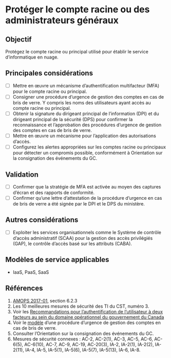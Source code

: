 # Protéger le compte racine ou des administrateurs généraux 

## Objectif

Protégez le compte racine ou principal utilisé pour établir le service d’informatique en nuage.

## Principales considérations

* [ ] Mettre en œuvre un mécanisme d’authentification multifacteur (MFA) pour le compte racine ou principal.
* [ ] Consigner une procédure d’urgence de gestion des comptes en cas de bris de verre. Y compris les noms des utilisateurs ayant accès au compte racine ou principal.
* [ ] Obtenir la signature du dirigeant principal de l’information (DPI) et du dirigeant principal de la sécurité (DPS) pour confirmer la reconnaissance et l’approbation des procédures d’urgence de gestion des comptes en cas de bris de verre.
* [ ] Mettre en œuvre un mécanisme pour l’application des autorisations d’accès. 
* [ ] Configurez les alertes appropriées sur les comptes racine ou principaux pour détecter un compromis possible, conformément à Orientation sur la consignation des événements du GC.

## Validation

* [ ] Confirmer que la stratégie de MFA est activée au moyen des captures d’écran et des rapports de conformité.
* [ ] Confirmer qu’une lettre d’attestation de la procédure d’urgence en cas de bris de verre a été signée par le DPI et le DPS du ministère.

## Autres considérations

* [ ] Exploiter les services organisationnels comme le Système de contrôle d’accès administratif (SCAA) pour la gestion des accès privilégiés (GAP), le contrôle d’accès basé sur les attributs (CABA).

## Modèles de service applicables

* IaaS, PaaS, SaaS

## Références

1. [AMOPS 2017-01](https://www.canada.ca/fr/gouvernement/systeme/gouvernement-numerique/technologiques-modernes-nouveaux/orientation-utilisation-securisee-services-commerciaux-informatique-nuage-amops.html), section 6.2.3
2. Les 10 meilleures mesures de sécurité des TI du CST, numéro 3.
3. Voir les [Recommandations pour l’authentification de l’utilisateur à deux facteurs au sein du domaine opérationnel du gouvernement du Canada](https://intranet.canada.ca/wg-tg/rtua-rafu-fra.asp)
4. Voir le [modèle](https://gcconnex.gc.ca/file/view/55010566/break-glass-emergency-account-procedure-departments-can-use-to-develop-their-emergency-access-management-controls-for-cloud?language=en) d’une procédure d’urgence de gestion des comptes en cas de bris de verre.
5. Consulter l’Orientation sur la consignation des événements du GC.
6. Mesures de sécurité connexes : AC-2, AC-2(1), AC-3, AC-5, AC-6, AC-6(5), AC-6(10), AC-7, AC-9, AC-19, AC-20(3), IA-2, IA-2(1), IA-2(2), IA-2(11), IA-4, IA-5, IA-5(1), IA-5(6), IA-5(7), IA-5(13), IA-6, IA-8.

